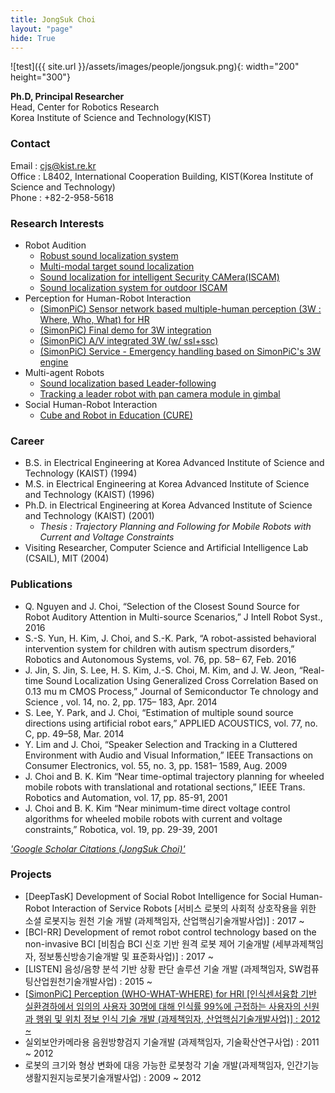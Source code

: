 ```yaml
---
title: JongSuk Choi
layout: "page"
hide: True
---
```


![test]({{ site.url }}/assets/images/people/jongsuk.png){: width="200" height="300"}

**Ph.D, Principal Researcher**<br>Head, Center for Robotics Research<br>Korea Institute of Science and Technology(KIST)<br>

### Contact

Email : cjs@kist.re.kr<br>Office : L8402, International Cooperation Building, KIST(Korea Institute of Science and Technology) <br>Phone : +82-2-958-5618 

### Research Interests

- Robot Audition
  - [Robust sound localization system](https://www.youtube.com/watch?v=tpK9fkW6-_I&feature=youtu.be)
  - [Multi-modal target sound localization](https://www.youtube.com/watch?v=9u-m23wqMyc&feature=youtu.be)
  - [Sound localization for intelligent Security CAMera(ISCAM)](https://www.youtube.com/watch?v=lef1klWJjVI&feature=youtu.be)
  - [Sound localization system for outdoor ISCAM](https://www.youtube.com/watch?v=UwTmewhAUog&feature=youtu.be)
- Perception for Human-Robot Interaction
  - [(SimonPiC) Sensor network based multiple-human perception (3W : Where, Who, What) for HR](https://www.youtube.com/watch?v=lS8MFYz1gkM&feature=youtu.be)
  - [(SimonPiC) Final demo for 3W integration](https://www.youtube.com/watch?v=3sjWdq6P_hY&feature=youtu.be)
  - [(SimonPiC) A/V integrated 3W (w/ ssl+ssc)](https://www.youtube.com/watch?v=5HQN7ihOi80&feature=youtu.be)
  - [(SimonPiC) Service - Emergency handling based on SimonPiC's 3W engine](https://www.youtube.com/watch?v=pHfZKAX6FWU&feature=youtu.be)
- Multi-agent Robots
  - [Sound localization based Leader-following](https://www.youtube.com/watch?v=Nul2ZiTISIY&feature=youtu.be)
  - [Tracking a leader robot with pan camera module in gimbal](https://www.youtube.com/watch?v=tOdhuXXdPUg&feature=youtu.be)
- Social Human-Robot Interaction
  - [Cube and Robot in Education (CURE)](https://www.youtube.com/watch?v=8-GEQ7mnInc&feature=youtu.be)

### Career

- B.S. in Electrical Engineering at Korea Advanced Institute of Science and Technology (KAIST) (1994)
- M.S. in Electrical Engineering at Korea Advanced Institute of Science and Technology (KAIST) (1996)
- Ph.D. in Electrical Engineering at Korea Advanced Institute of Science and Technology (KAIST) (2001)
  - *Thesis : Trajectory Planning and Following for Mobile Robots with Current and Voltage Constraints*
- Visiting Researcher, Computer Science and Artificial Intelligence Lab (CSAIL), MIT (2004)

### Publications 

- Q. Nguyen and J. Choi, “Selection of the Closest Sound Source for Robot Auditory Attention in Multi-source Scenarios,” J Intell Robot Syst., 2016
- S.-S. Yun, H. Kim, J. Choi, and S.-K. Park, “A robot-assisted behavioral intervention system for children with autism spectrum disorders,” Robotics and Autonomous Systems, vol. 76, pp. 58– 67, Feb. 2016
- J. Jin, S. Jin, S. Lee, H. S. Kim, J.-S. Choi, M. Kim, and J. W. Jeon, “Real-time Sound Localization Using Generalized Cross Correlation Based on 0.13 mu m CMOS Process,” Journal of Semiconductor Te chnology and Science , vol. 14, no. 2, pp. 175– 183, Apr. 2014
- S. Lee, Y. Park, and J. Choi, “Estimation of multiple sound source directions using artificial robot ears,” APPLIED ACOUSTICS, vol. 77, no. C, pp. 49–58, Mar. 2014
- Y. Lim and J. Choi, “Speaker Selection and Tracking in a Cluttered Environment with Audio and Visual Information,” IEEE Transactions on Consumer Electronics, vol. 55, no. 3, pp. 1581– 1589, Aug. 2009
- J. Choi and B. K. Kim “Near time-optimal trajectory planning for wheeled mobile robots with translational and rotational sections,” IEEE Trans. Robotics and Automation, vol. 17, pp. 85-91, 2001
- J. Choi and B. K. Kim “Near minimum-time direct voltage control algorithms for wheeled mobile robots with current and voltage constraints,” Robotica, vol. 19, pp. 29-39, 2001

[*'Google Scholar Citations (JongSuk Choi)'*](https://scholar.google.com/citations?hl=env&user=NTVw3X0AAAAJ&view_op=list_works&sortby=pubdate)

### Projects

- [DeepTasK] Development of Social Robot Intelligence for Social Human-Robot Interaction of Service Robots [서비스 로봇의 사회적 상호작용을 위한 소셜 로봇지능 원천 기술 개발 (과제책임자, 산업핵심기술개발사업)] : 2017 ~
- [BCI-RR] Development of remot robot control technology based on the non-invasive BCI [비침습 BCI 신호 기반 원격 로봇 제어 기술개발 (세부과제책임자, 정보통신방송기술개발 및 표준화사업)] : 2017 ~
- [LISTEN] 음성/음향 분석 기반 상황 판단 솔루션 기술 개발 (과제책임자, SW컴퓨팅산업원천기술개발사업) : 2015 ~
- [[SimonPiC\] Perception (WHO-WHAT-WHERE) for HRI [인식센서융합 기반 실환경하에서 임의의 사용자 30명에 대해 인식률 99%에 근접하는 사용자의 신원과 행위 및 위치 정보 인식 기술 개발 (과제책임자, 산업핵심기술개발사업)] : 2012 ~](http://www.robot-intelligence.kr/index.php/3W_for_HRI)
- 실외보안카메라용 음원방향검지 기술개발 (과제책임자, 기술확산연구사업) : 2011 ~ 2012
- 로봇의 크기와 형상 변화에 대응 가능한 로봇청각 기술 개발(과제책임자, 인간기능생활지원지능로봇기술개발사업) : 2009 ~ 2012

